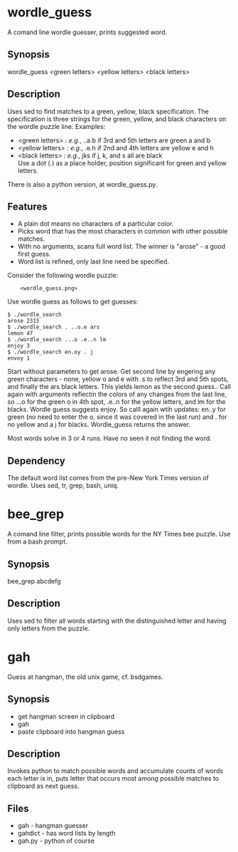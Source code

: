 wordle_guess
==

A comand line wordle guesser, prints suggested word.

## Synopsis

wordle_guess \<green letters\> \<yellow letters\> \<black letters\>
 
## Description
Uses sed to find matches to a green, yellow, black specification. The specification is three strings for the green, yellow, and black characters on the wordle puzzle line. Examples:
+ \<green letters\> : *e.g.*, ..a.b  if 3rd and 5th letters are green a and b  
+ \<yellow letters\> : *e.g.*, .e.h if 2nd and 4th letters are yellow e and h  
+ \<black letters\> : *e.g.*, jks if j, k, and s all are black  
Use a dot (.) as a place holder, position significant for green and yellow
letters.

There is also a python version, at wordle_guess.py.

## Features
+ A plain dot means no characters of a particular color.
+ Picks word that has the most characters in common with other possible matches.
+ With no arguments, scans full word list.  The winner is "arose" - a good first guess.
+ Word list is refined, only last line need be specified.

Consider the following wordle puzzle:

        <wordle_guess.png>

Use wordle guess as follows to get guesses:

    $ ./wordle_search 
    arose 2315
    $ ./wordle_search . ..o.e ars
    lemon 47
    $ ./wordle_search ...o .e..n lm
    enjoy 3
    $ ./wordle_search en.oy . j
    envoy 1

Start without parameters to get arose.
Get second line by engering any green characters - none, yellow o and e with .s to
reflect 3rd and 5th spots, and finally the ars black letters. This yields lemon as the second guess..
Call again with arguments reflectin the colors of any changes from the last line, so ...o for the green o in 4th spot, .e..n for the yellow letters, and lm for the blacks.
Wordle guess suggests enjoy. So calll again wtih updates: en..y for green (no need to enter the o, since it was covered in the last run) and . for no yellow and a j for blacks.
Wordle_guess returns the answer.

Most words solve in 3 or 4 runs. Have no seen it not finding the word.

## Dependency
The default word list comes from the pre-New York Times version of wordle.
Uses sed, tr, grep, bash, uniq.

bee_grep
==

A comand line filter, prints possible words for the NY Times bee puzzle.  Use from a bash prompt.

## Synopsis

bee_grep abcdefg

## Description

Uses sed to filter all words starting with the distinguished letter and having only letters from the puzzle.

gah
==

Guess at hangman, the old unix game, cf. bsdgames. 

## Synopsis

+ get hangman screen in clipboard
+ gah
+ paste clipboard into hangman guess

## Description

Invokes python to match possible words and accumulate counts of words each letter is in,
puts letter that occurs most among possible matches to clipboard as next guess.

## Files
+ gah - hangman guesser
+ gahdict - has word lists by length
+ gah.py - python of course

